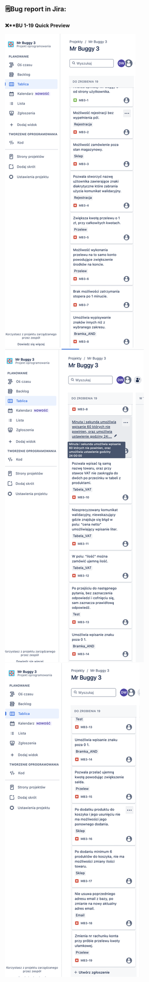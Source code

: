 ## 🗒️Bug report in Jira:
### ❌**BU 1-19 Quick Preview
![1](https://github.com/DamWtulTest/DamWtulTest/blob/main/Images/Zrzut%20ekranu%202024-06-28%20o%2015.52.54.png)
![2](https://github.com/DamWtulTest/DamWtulTest/blob/main/Images/Zrzut%20ekranu%202024-06-28%20o%2015.54.16.png)
![3](https://github.com/DamWtulTest/DamWtulTest/blob/main/Images/Zrzut%20ekranu%202024-06-28%20o%2015.56.59.png)
